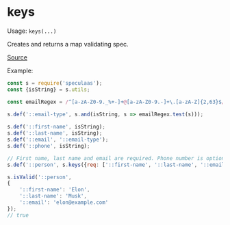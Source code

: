 keys
=====

Usage: ```keys(...)```

Creates and returns a map validating spec.

[Source](https://github.com/mrijk/speculaas/blob/master/lib/keys.js)

Example:

```js
const s = require('speculaas');
const {isString} = s.utils;

const emailRegex = /^[a-zA-Z0-9._%+-]+@[a-zA-Z0-9.-]+\.[a-zA-Z]{2,63}$/

s.def('::email-type', s.and(isString, s => emailRegex.test(s)));
        
s.def('::first-name', isString);
s.def('::last-name', isString);
s.def('::email', '::email-type');
s.def('::phone', isString);

// First name, last name and email are required. Phone number is optional
s.def('::person', s.keys({req: ['::first-name', '::last-name', '::email'], opt: ['::phone']}));

s.isValid('::person',
{
    '::first-name': 'Elon',
    '::last-name': 'Musk',
    '::email': 'elon@example.com'
});
// true
```

